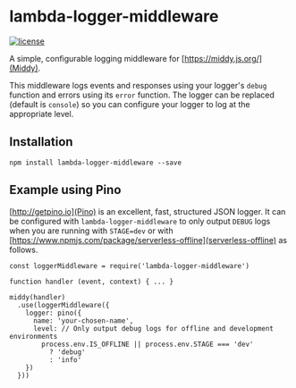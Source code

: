 # lambda-logger-middleware

[![license](https://img.shields.io/npm/l/slic-starter.svg)](./LICENSE)

A simple, configurable logging middleware for [https://middy.js.org/](Middy).

This middleware logs events and responses using your logger's `debug` function and errors using its `error` function.
The logger can be replaced (default is `console`) so you can configure your logger to log at the appropriate level.

## Installation

```
npm install lambda-logger-middleware --save
```

## Example using Pino

[http://getpino.io](Pino) is an excellent, fast, structured JSON logger. It can be configured with `lambda-logger-middleware` to only output `DEBUG` logs when you are running with `STAGE=dev` or with [https://www.npmjs.com/package/serverless-offline](serverless-offline) as follows.

```
const loggerMiddleware = require('lambda-logger-middleware')

function handler (event, context) { ... }

middy(handler)
  .use(loggerMiddleware({
    logger: pino({
      name: 'your-chosen-name',
      level: // Only output debug logs for offline and development environments
        process.env.IS_OFFLINE || process.env.STAGE === 'dev'
          ? 'debug'
          : 'info'
    })
  }))
```

